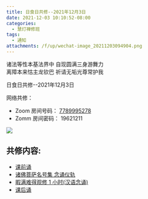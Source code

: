 ```yaml
---
title: 日食日共修--2021年12月3日
date: 2021-12-03 10:10:52-08:00
categories:
  - 慧灯禅修班
tags:
  - 通知
attachments: /f/up/wechat-image_20211203094904.png
---
```

诸法等性本基法界中 自现圆满三身游舞力  
离障本来怙主龙钦巴 祈请无垢光尊常护我

日食日共修--2021年12月3日

网络共修：

- Zoom 房间号码： [7789995278](https://us02web.zoom.us/j/7789995278?pwd=VjZmbWJFY2k2K0E5RVB2cTNIQmhqUT09)
- Zomm 房间密码： 19621211

![](http://huidengchanxiu.net/hdv/f/up/wechat-image_20211203094904.png)

## 共修内容:

- [课前诵](http://huidengchanxiu.net/hdv/videos/2015%E5%8A%A0%E8%A1%8C%E7%8F%AD%E8%AF%BE%E5%89%8D%E5%BF%B5%E8%AF%B5.mp4)
- [诸佛菩萨名号集 念诵仪轨](https://www.youtube.com/watch?v=LrF9qZUOqA4&t=674s&ab_channel=%E6%85%A7%E7%81%AF%E5%B0%8F%E7%BB%84%E6%B8%A9%E5%93%A5%E5%8D%8E)
- [暇满难得观修 1 小时(汉语念诵)](https://1drv.ms/v/s!AipwG4OYfZ5ElhfyTkytDn3Sth_n?e=1wA8aD)
- [课后诵](http://huidengchanxiu.net/hdv/videos/%E9%97%BB%E6%80%9D%E7%8F%AD%E8%AF%BE%E5%90%8E%E8%AF%B5.mp4)